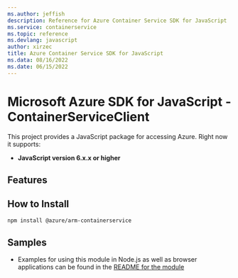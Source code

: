 ```yaml
---
ms.author: jeffish
description: Reference for Azure Container Service SDK for JavaScript
ms.service: containerservice
ms.topic: reference
ms.devlang: javascript
author: xirzec
title: Azure Container Service SDK for JavaScript
ms.data: 08/16/2022
ms.date: 06/15/2022
---
```

# Microsoft Azure SDK for JavaScript - ContainerServiceClient
This project provides a JavaScript package for accessing Azure. Right now it supports:
- **JavaScript version 6.x.x or higher**

## Features


## How to Install

```bash
npm install @azure/arm-containerservice
```

## Samples

* Examples for using this module in Node.js as well as browser applications can be found in the [README for the module](https://www.npmjs.com/package/@azure/arm-containerservice)
